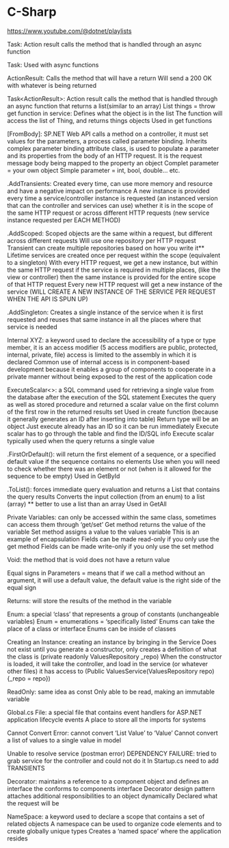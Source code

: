 # C-Sharp
https://www.youtube.com/@dotnet/playlists

Task<ActionResult>: Action result calls the method that is handled through an async function 

Task: Used with async functions

ActionResult: Calls the method that will have a return 
Will send a 200 OK with whatever is being returned 

Task<ActionResult<List>>: Action result calls the method that is handled through an async function that returns a list(similar to an array) 
List<Thing> things = throw get function in service: Defines what the object is in the list
The function will access the list of Thing, and returns things objects
Used in get functions

[FromBody]: 
SP.NET Web API calls a method on a controller, it must set values for the parameters, a process called parameter binding.
Inherits complex parameter binding attribute class, is used to populate a parameter and its properties from the body of an HTTP request. It is the request message body being mapped to the property an object
Complet parameter = your own object
Simple parameter = int, bool, double… etc. 

.AddTransients: 
Created every time, can use more memory and resource and have a negative impact on performance 
A new instance is provided every time a service/controller instance is requested (an instanced version that can the controller and services can use) whether it is in the scope of the same HTTP request or across different HTTP requests (new service instance requested per EACH METHOD)


.AddScoped: 
Scoped objects are the same within a request, but different across different requests 
Will use one repository per HTTP request
Transient can create multiple repositories based on how you write it**
Lifetime services are created once per request within the scope (equivalent to a singleton) 
With every HTTP request, we get a new instance, but within the same HTTP request if the service is required in multiple places, (like the view or controller) then the same instance is provided for the entire scope of that HTTP request
Every new HTTP request will get a new instance of the service (WILL CREATE A NEW INSTANCE OF THE SERVICE PER REQUEST WHEN THE API IS SPUN UP)

.AddSingleton:
Creates a single instance of the service when it is first requested and reuses that same instance in all the places where that service is needed 

Internal XYZ:  a keyword used to declare the accessibility of a type or type member, it is an access modifier (5 access modifiers are public, protected, internal, private, file)
access is limited to the assembly in which it is declared 
Common use of internal access is in component-based development because it enables a group of components to cooperate in a private manner without being exposed to the rest of the application code   

ExecuteScalar<>: a SQL command used for retrieving a single value from the database after the execution of the SQL statement
Executes the query as well as stored procedure and returned a scalar value on the first column of the first row in the returned results set
Used in create function (because it generally generates an ID after inserting into table)
Return type will be an object
Just execute already has an ID so it can be run immediately 
Execute scalar has to go through the table and find the ID/SQL info 
Execute scalar typically used when the query returns a single value

.FirstOrDefault(): will return the first element of a sequence, or a specified default value if the sequence contains no elements 
Use when you will need to check whether there was an element or not (when is it allowed for the sequence to be empty)
Used in GetById

.ToList(): forces immediate query evaluation and returns a List that contains the query results 
Converts the input collection (from an enum) to a list (array) 
** better to use a list than an array 
Used in GetAll

Private Variables: can only be accessed within the same class, sometimes can access them through ‘get/set’
Get method returns the value of the variable 
Set method assigns a value to the values variable 
This is an example of encapsulation 
Fields can be made read-only if you only use the get method
Fields can be made write-only if you only use the set method

Void: the method that is void does not have a return value 

Equal signs in Parameters = means that if we call a method without an argument, it will use a default value, the default value is the right side of the equal sign 

Returns: will store the results of the method in the variable 

Enum: a special ‘class’ that  represents a group of constants (unchangeable variables)
Enum = enumerations = ‘specifically listed’
Enums can take the place of a class or interface 
Enums can be inside of classes

Creating an Instance: creating an instance by bringing in the Service 
Does not exist until you generate a constructor, only creates a definition of what the class is (private readonly ValuesRepository _repo)
When the constructor is loaded, it will take the controller, and load in the service (or whatever other files) it has access to (Public ValuesService(ValuesRepository repo){_repo = repo})

ReadOnly: same idea as const
Only able to be read, making an immutable variable 

Global.cs File: a special file that contains event handlers for ASP.NET application lifecycle events 
A place to store all the imports for systems 

Cannot Convert Error: cannot convert ‘List Value’ to ‘Value’
Cannot convert a list of values to a single value in model 

Unable to resolve service (postman error) DEPENDENCY FAILURE: tried to grab service for the controller and could not do it
In Startup.cs need to add TRANSIENTS 

Decorator: maintains a reference to a component object and defines an interface the conforms to components interface 
Decorator design pattern attaches additional responsibilities to an object dynamically 
Declared what the request will be

NameSpace: a keyword used to declare a scope that contains a set of related objects
A namespace can be used to organize code elements and to create globally unique types
Creates a ‘named space’ where the application resides
